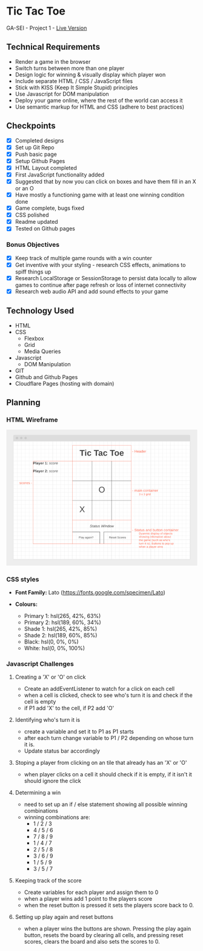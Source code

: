 # Tic Tac Toe

GA-SEI - Project 1 - [Live Version](https://mattgrah-am.github.io/tictactoe/)

## Technical Requirements

-   Render a game in the browser
-   Switch turns between more than one player
-   Design logic for winning & visually display which player won
-   Include separate HTML / CSS / JavaScript files
-   Stick with KISS (Keep It Simple Stupid) principles
-   Use Javascript for DOM manipulation
-   Deploy your game online, where the rest of the world can access it
-   Use semantic markup for HTML and CSS (adhere to best practices)

## Checkpoints

-   [x] Completed designs
-   [x] Set up Git Repo
-   [x] Push basic page
-   [x] Setup Github Pages
-   [x] HTML Layout completed
-   [x] First JavaScript functionality added
-   [x] Suggested that by now you can click on boxes and have them fill in an X or an O
-   [x] Have mostly a functioning game with at least one winning condition done
-   [x] Game complete, bugs fixed
-   [x] CSS polished
-   [x] Readme updated
-   [x] Tested on Github pages

### Bonus Objectives

-   [x] Keep track of multiple game rounds with a win counter
-   [x] Get inventive with your styling - research CSS effects, animations to spiff things up
-   [x] Research LocalStorage or SessionStorage to persist data locally to allow games to continue after page refresh or loss of internet connectivity
-   [x] Research web audio API and add sound effects to your game

## Technology Used

-   HTML
-   CSS
    -   Flexbox
    -   Grid
    -   Media Queries
-   Javascript
    -   DOM Manipulation
-   GIT
-   Github and Github Pages
-   Cloudflare Pages (hosting with domain)

## Planning

### HTML Wireframe

![Mockup Wireframe](./assets/mockup.png)

### CSS styles

-   **Font Family:** Lato (https://fonts.google.com/specimen/Lato)

-   **Colours:**
    -   Primary 1: hsl(265, 42%, 63%)
    -   Primary 2: hsl(189, 60%, 34%)
    -   Shade 1: hsl(265, 42%, 85%)
    -   Shade 2: hsl(189, 60%, 85%)
    -   Black: hsl(0, 0%, 0%)
    -   White: hsl(0, 0%, 100%)

### Javascript Challenges

1. Creating a 'X' or 'O' on click

    - Create an addEventListener to watch for a click on each cell
    - when a cell is clicked, check to see who's turn it is and check if the cell is empty
    - if P1 add 'X' to the cell, if P2 add 'O'

2. Identifying who's turn it is

    - create a variable and set it to P1 as P1 starts
    - after each turn change variable to P1 / P2 depending on whose turn it is.
    - Update status bar accordingly

3. Stoping a player from clicking on an tile that already has an 'X' or 'O'

    - when player clicks on a cell it should check if it is empty, if it isn't it should ignore the click

4. Determining a win

    - need to set up an if / else statement showing all possible winning combinations
    - winning combinations are:
        - 1 / 2 / 3
        - 4 / 5 / 6
        - 7 / 8 / 9
        - 1 / 4 / 7
        - 2 / 5 / 8
        - 3 / 6 / 9
        - 1 / 5 / 9
        - 3 / 5 / 7

5. Keeping track of the score

    - Create variables for each player and assign them to 0
    - when a player wins add 1 point to the players score
    - when the reset button is pressed it sets the players score back to 0.

6. Setting up play again and reset buttons

    - when a player wins the buttons are shown. Pressing the play again button, resets the board by clearing all cells, and pressing reset scores, clears the board and also sets the scores to 0.
